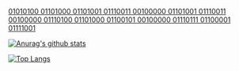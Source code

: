 [01010100 01101000 01101001 01110011 00100000 01101001 01110011 00100000 01110100 01101000 01100101 00100000 01110111 01100001 01111001](a "This is the way")

[![Anurag's github stats](https://github-readme-stats.vercel.app/api?username=nicollasricas&include_all_commits=true&count_private=true&show_icons=true)](https://github.com/anuraghazra/github-readme-stats)

[![Top Langs](https://github-readme-stats.vercel.app/api/top-langs/?username=nicollasricas)](https://github.com/anuraghazra/github-readme-stats)
